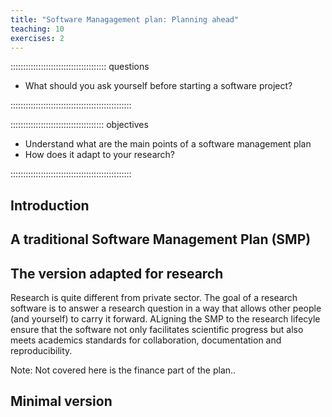 ```yaml
---
title: "Software Managagement plan: Planning ahead"
teaching: 10
exercises: 2
---
```


:::::::::::::::::::::::::::::::::::::: questions 

- What should you ask yourself before starting a software project?

::::::::::::::::::::::::::::::::::::::::::::::::

::::::::::::::::::::::::::::::::::::: objectives

- Understand what are the main points of a software management plan
- How does it adapt to your research?

::::::::::::::::::::::::::::::::::::::::::::::::

## Introduction


## A traditional Software Management Plan (SMP)


## The version adapted for research

Research is quite different from private sector. The goal of a research software is to answer a research question in a way that allows other people (and yourself) to carry it forward. ALigning the SMP to the research lifecyle ensure that the software not only facilitates scientific progress but also meets academics standards for collaboration, documentation and reproducibility.

Note: Not covered here is the finance part of the plan.. 


## Minimal version



